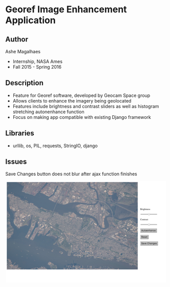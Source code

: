 # Georef Image Enhancement Application 
## Author 
Ashe Magalhaes 
* Internship, NASA Ames 
* Fall 2015 - Spring 2016 

## Description 
* Feature for Georef software, developed by Geocam Space group 
* Allows clients to enhance the imagery being geolocated
* Features include brightness and contrast sliders as well as histogram stretching autonenhance function 
* Focus on making app compatible with existing Django framework 

## Libraries 
* urllib, os, PIL, requests, StringIO, django 

## Issues  
Save Changes button does not blur after ajax function finishes 
  
<p align="center">
  <img src="app.jpg" width="500"/>
</p>
